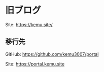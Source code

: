 # 旧ブログ

Site: https://kemu.site/

## 移行先 

GitHub: https://github.com/kemu3007/portal

Site: https://portal.kemu.site

